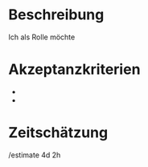 # Beschreibung

Ich als Rolle möchte 


# Akzeptanzkriterien

 - 
 - 



# Zeitschätzung
/estimate 4d 2h
